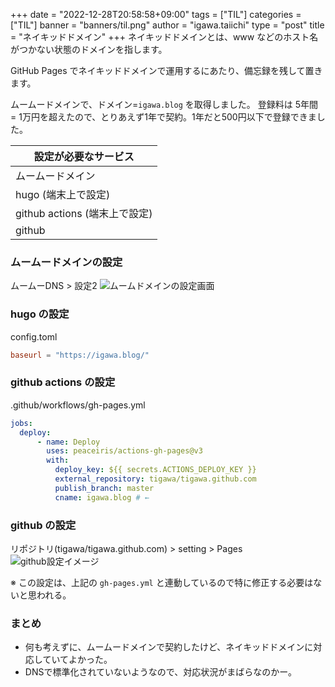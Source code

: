 +++
date = "2022-12-28T20:58:58+09:00"
tags = ["TIL"]
categories = ["TIL"]
banner = "banners/til.png"
author = "igawa.taiichi"
type = "post"
title = "ネイキッドドメイン"
+++
ネイキッドドメインとは、www などのホスト名がつかない状態のドメインを指します。

GitHub Pages でネイキッドドメインで運用するにあたり、備忘録を残して置きます。

ムームードメインで、ドメイン=`igawa.blog` を取得しました。
登録料は 5年間 = 1万円を超えたので、とりあえず1年で契約。1年だと500円以下で登録できました。

<!--more-->

| 設定が必要なサービス|
| -------------- |
| ムームードメイン  |
| hugo (端末上で設定) |
| github actions (端末上で設定) |
| github         |


### ムームードメインの設定
ムームーDNS > 設定2
![ムームドメインの設定画面](/images/til/mu-mu.png)

### hugo の設定
config.toml
```toml:config.toml
baseurl = "https://igawa.blog/"
```

### github actions の設定
.github/workflows/gh-pages.yml
```yml:.github/workflows/gh-pages.yml
jobs:
  deploy:
      - name: Deploy
        uses: peaceiris/actions-gh-pages@v3
        with:
          deploy_key: ${{ secrets.ACTIONS_DEPLOY_KEY }}
          external_repository: tigawa/tigawa.github.com
          publish_branch: master
          cname: igawa.blog # ←
```
### github の設定
リポジトリ(tigawa/tigawa.github.com) > setting > Pages
![github設定イメージ](/images/til/github-setting.png)

※ この設定は、上記の `gh-pages.yml` と連動しているので特に修正する必要はないと思われる。

### まとめ
- 何も考えずに、ムームードメインで契約したけど、ネイキッドドメインに対応していてよかった。
- DNSで標準化されていないようなので、対応状況がまばらなのかー。